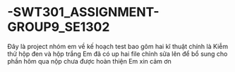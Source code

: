 # -SWT301_ASSIGNMENT-GROUP9_SE1302
Đây là project nhóm em về kế hoạch test bao gôm hai kĩ thuật chính là Kiễm thử hộp đen và hộp trắng
Em đã có up hai file chỉnh sửa lên để bổ sung cho phần hôm qua nộp chưa được hoàn thiện
Em xin cảm ơn

